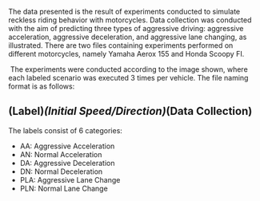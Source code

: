 The data presented is the result of experiments conducted to simulate reckless riding behavior with motorcycles. Data collection was conducted with the aim of predicting three types of aggressive driving: aggressive acceleration, aggressive deceleration, and aggressive lane changing, as illustrated. There are two files containing experiments performed on different motorcycles, namely Yamaha Aerox 155 and Honda Scoopy FI.
![]()

![]()
The experiments were conducted according to the image shown, where each labeled scenario was executed 3 times per vehicle. The file naming format is as follows:

## (Label)_(Initial Speed/Direction)_(Data Collection)

The labels consist of 6 categories:

* AA: Aggressive Acceleration
* AN: Normal Acceleration
* DA: Aggressive Deceleration
* DN: Normal Deceleration
* PLA: Aggressive Lane Change
* PLN: Normal Lane Change
